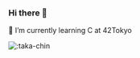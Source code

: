 ### Hi there 👋
🌱 I’m currently learning C at 42Tokyo

![:taka-chin](https://count.getloli.com/get/@:ntaka-chin?theme=asoul)
<!--
**taka-chin/taka-chin** is a ✨ _special_ ✨ repository because its `README.md` (this file) appears on your GitHub profile.

Here are some ideas to get you started:

- 🔭 I’m currently working on ...
- 🌱 I’m currently learning ...
- 👯 I’m looking to collaborate on ...
- 🤔 I’m looking for help with ...
- 💬 Ask me about ...
- 📫 How to reach me: ...
- 😄 Pronouns: ...
- ⚡ Fun fact: ...
-->
